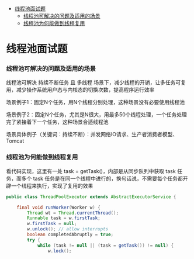 - [线程池面试题](#线程池面试题)
  - [线程池可解决的问题及适用的场景](#线程池可解决的问题及适用的场景)
  - [线程池为何能做到线程复用](#线程池为何能做到线程复用)

# 线程池面试题

### 线程池可解决的问题及适用的场景

线程池可解决 持续不断任务 且 多线程 场景下，减少线程的开销，让多任务可复用，减少操作系统用户态与内核态的切换次数，提高程序运行效率

场景例子1：固定N个任务，用N个线程分别处理，这种场景没有必要使用线程池

场景例子2：固定N个任务，尤其是N很大，用最多50个线程处理，一个任务处理完了紧接着下一个任务，这种场景合适线程池

场景具体例子（关键词：持续不断）：并发网络IO请求、生产者消费者模型、Tomcat

### 线程池为何能做到线程复用

看代码实现，这里有一处 task = getTask()，内部是从同步队列中获取 task 任务，而多个 task 任务是在同一个线程中进行的，换句话说，不需要每个任务都开辟一个线程来执行，实现了复用的效果

```java
public class ThreadPoolExecutor extends AbstractExecutorService {

    final void runWorker(Worker w) {
        Thread wt = Thread.currentThread();
        Runnable task = w.firstTask;
        w.firstTask = null;
        w.unlock(); // allow interrupts
        boolean completedAbruptly = true;
        try {
            while (task != null || (task = getTask()) != null) {
                w.lock();
```

